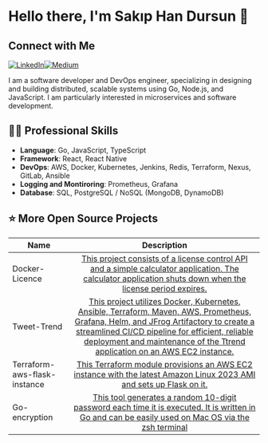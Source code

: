 # Hello there, I'm Sakıp Han Dursun 👋

## Connect with Me
 [![LinkedIn](https://img.shields.io/badge/LinkedIn-0077B5?style=for-the-badge&logo=linkedin&logoColor=white)](https://www.linkedin.com/in/sakiphandursun/)[![Medium](https://img.shields.io/badge/Medium-000000?style=for-the-badge&logo=medium&logoColor=white)](https://medium.com/@dursunsakiphan)


I am a software developer and DevOps engineer, specializing in designing and building distributed, scalable systems using Go, Node.js, and JavaScript. I am particularly interested in microservices and software development.

## 👨‍💻 Professional Skills
- **Language**: Go, JavaScript, TypeScript
- **Framework**: React, React Native
- **DevOps**: AWS, Docker, Kubernetes, Jenkins, Redis, Terraform, Nexus, GitLab, Ansible
- **Logging and Montiroring**: Prometheus, Grafana
- **Database**: SQL, PostgreSQL / NoSQL (MongoDB, DynamoDB)

## ⭐️ More Open Source Projects

|  Name                  |                                                    Description                                                                       |
| ----------------------- | :---------------------------------------------------------------------------------------------------------------------------------------: |
|Docker-Licence            |[This project consists of a license control API and a simple calculator application. The calculator application shuts down when the license period expires.](https://github.com/sakiphan/Docker-Licence)
|Tweet-Trend             |[This project utilizes Docker, Kubernetes, Ansible, Terraform, Maven, AWS, Prometheus, Grafana, Helm, and JFrog Artifactory to create a streamlined CI/CD pipeline for efficient, reliable deployment and maintenance of the Ttrend application on an AWS EC2 instance.](https://github.com/sakiphan/tweet-trend)
|Terraform-aws-flask-instance              |[This Terraform module provisions an AWS EC2 instance with the latest Amazon Linux 2023 AMI and sets up Flask on it.](https://github.com/sakiphan/terraform-aws-flask-instance)
|Go-encryption             |[This tool generates a random 10-digit password each time it is executed. It is written in Go and can be easily used on Mac OS via the zsh terminal](https://github.com/sakiphan/go-encryption)

